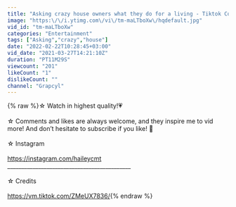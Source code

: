 ```yaml
---
title: "Asking crazy house owners what they do for a living - Tiktok Compilation"
image: "https:\/\/i.ytimg.com\/vi\/tm-maLTboXw\/hqdefault.jpg"
vid_id: "tm-maLTboXw"
categories: "Entertainment"
tags: ["Asking","crazy","house"]
date: "2022-02-22T10:28:45+03:00"
vid_date: "2021-03-27T14:21:10Z"
duration: "PT11M29S"
viewcount: "201"
likeCount: "1"
dislikeCount: ""
channel: "Grapcyl"
---
```

{% raw %}☆ Watch in highest quality!💗<br /><br />☆ Comments and likes are always welcome, and they inspire me to vid more! And don’t hesitate to subscribe if you like! 🤗<br /><br />☆ Instagram <br /><br /><a rel="nofollow" target="blank" href="https://instagram.com/haileycmt">https://instagram.com/haileycmt</a><br />____________________________________________<br /><br />☆ Credits<br /><br /><a rel="nofollow" target="blank" href="https://vm.tiktok.com/ZMeUX7836/">https://vm.tiktok.com/ZMeUX7836/</a>{% endraw %}
